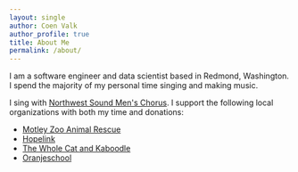 ```yaml
---
layout: single
author: Coen Valk
author_profile: true
title: About Me
permalink: /about/
---
```


I am a software engineer and data scientist based in Redmond, Washington. I
spend the majority of my personal time singing and making music.

I sing with [Northwest Sound Men's Chorus](https://northwestsound.org/). I
support the following local organizations with both my time and donations:

- [Motley Zoo Animal Rescue](https://www.motleyzooanimalrescue.org/)
- [Hopelink](https://www.hopelink.org/)
- [The Whole Cat and Kaboodle](https://www.wholecatandkaboodle.com/)
- [Oranjeschool](https://www.oranjeschool.org/)
